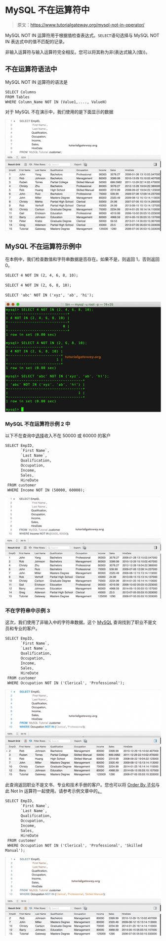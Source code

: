 # MySQL 不在运算符中

> 原文：<https://www.tutorialgateway.org/mysql-not-in-operator/>

MySQL NOT IN 运算符用于根据值检查表达式。`SELECT`语句选择与 MySQL NOT IN 表达式中的值不匹配的记录。

非输入运算符与输入运算符完全相反。您可以将其称为非(表达式输入(值))。

## 不在运算符语法中

MySQL NOT IN 运算符的语法是

```
SELECT Columns
FROM Tables
WHERE Column_Name NOT IN (Value1,...., ValueN) 
```

对于 MySQL 不在演示中，我们使用的是下面显示的数据

![MySQL NOT IN Operator 0](img/3640cd1ee3dbbff3e650b5e59b676b1c.png)

## MySQL 不在运算符示例中

在本例中，我们检查数值和字符串数据是否存在。如果不是，则返回 1，否则返回 0。

```
SELECT 4 NOT IN (2, 4, 6, 8, 10);

SELECT 4 NOT IN (2, 6, 8, 10);

SELECT 'abc' NOT IN ('xyz', 'ab', 'hi'); 
```

![MySQL NOT IN Operator 1](img/187552db950f1bc38ed7b578b24a4821.png)

### MySQL 不在运算符示例 2 中

以下不在查询中[选择](https://www.tutorialgateway.org/mysql-select-statement/)收入不在 50000 或 60000 的客户

```
SELECT EmpID, 
       `First Name`,
       `Last Name`,
       Qualification,
       Occupation,
       Income,
       Sales,
       HireDate
 FROM customer
 WHERE Income NOT IN (50000, 60000);
```

![MySQL NOT IN Operator 2](img/ab5d68188f9524bf3cfde760472443b4.png)

### 不在字符串中示例 3

这次，我们使用了非输入中的字符串数据。这个 [MySQL](https://www.tutorialgateway.org/mysql-tutorial/) 查询找到了职业不是文员和专业的客户。

```
SELECT EmpID, 
       `First Name`,
       `Last Name`,
       Qualification,
       Occupation,
       Income,
       Sales,
       HireDate
 FROM customer
 WHERE Occupation NOT IN ('Clerical', 'Professional');
```

![MySQL NOT IN Operator 3](img/a6e6e75ca4375fdd3aa518e50da4f7cd.png)

此查询返回职业不是文书、专业和技术手册的客户。您也可以将 [Order By 子句](https://www.tutorialgateway.org/mysql-order-by/)与此 Not In 运算符一起使用。请参考示例文章中的[。](https://www.tutorialgateway.org/mysql-in-operator/)

```
SELECT EmpID, 
       `First Name`,
       `Last Name`,
       Qualification,
       Occupation,
       Income,
       Sales,
       HireDate
 FROM customer
 WHERE Occupation NOT IN ('Clerical', 'Professional', 'Skilled Manual');
```

![MySQL NOT IN Operator 4](img/3f456f108425224cf602d2a28d0093fd.png)